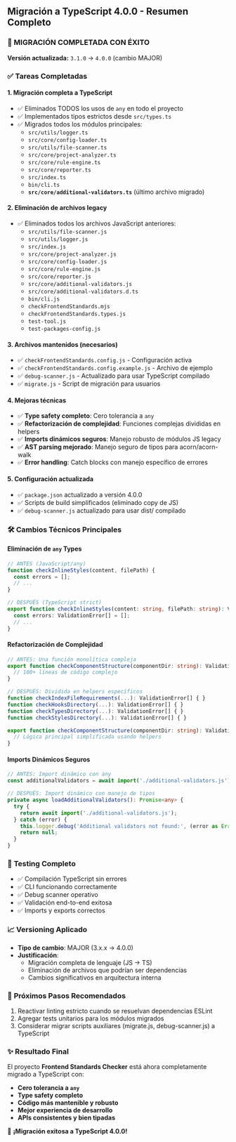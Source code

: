 ## Migración a TypeScript 4.0.0 - Resumen Completo

### 🎉 MIGRACIÓN COMPLETADA CON ÉXITO

**Versión actualizada:** `3.1.0` → `4.0.0` (cambio MAJOR)

### ✅ Tareas Completadas

#### 1. **Migración completa a TypeScript**

- ✅ Eliminados TODOS los usos de `any` en todo el proyecto
- ✅ Implementados tipos estrictos desde `src/types.ts`
- ✅ Migrados todos los módulos principales:
  - `src/utils/logger.ts`
  - `src/core/config-loader.ts`
  - `src/utils/file-scanner.ts`
  - `src/core/project-analyzer.ts`
  - `src/core/rule-engine.ts`
  - `src/core/reporter.ts`
  - `src/index.ts`
  - `bin/cli.ts`
  - **`src/core/additional-validators.ts`** (último archivo migrado)

#### 2. **Eliminación de archivos legacy**

- ✅ Eliminados todos los archivos JavaScript anteriores:
  - `src/utils/file-scanner.js`
  - `src/utils/logger.js`
  - `src/index.js`
  - `src/core/project-analyzer.js`
  - `src/core/config-loader.js`
  - `src/core/rule-engine.js`
  - `src/core/reporter.js`
  - `src/core/additional-validators.js`
  - `src/core/additional-validators.d.ts`
  - `bin/cli.js`
  - `checkFrontendStandards.mjs`
  - `checkFrontendStandards.types.js`
  - `test-tool.js`
  - `test-packages-config.js`

#### 3. **Archivos mantenidos (necesarios)**

- ✅ `checkFrontendStandards.config.js` - Configuración activa
- ✅ `checkFrontendStandards.config.example.js` - Archivo de ejemplo
- ✅ `debug-scanner.js` - Actualizado para usar TypeScript compilado
- ✅ `migrate.js` - Script de migración para usuarios

#### 4. **Mejoras técnicas**

- ✅ **Type safety completo**: Cero tolerancia a `any`
- ✅ **Refactorización de complejidad**: Funciones complejas divididas en helpers
- ✅ **Imports dinámicos seguros**: Manejo robusto de módulos JS legacy
- ✅ **AST parsing mejorado**: Manejo seguro de tipos para acorn/acorn-walk
- ✅ **Error handling**: Catch blocks con manejo específico de errores

#### 5. **Configuración actualizada**

- ✅ `package.json` actualizado a versión 4.0.0
- ✅ Scripts de build simplificados (eliminado copy de JS)
- ✅ `debug-scanner.js` actualizado para usar dist/ compilado

### 🛠️ **Cambios Técnicos Principales**

#### Eliminación de `any` Types

```typescript
// ANTES (JavaScript/any)
function checkInlineStyles(content, filePath) {
  const errors = [];
  // ...
}

// DESPUÉS (TypeScript strict)
export function checkInlineStyles(content: string, filePath: string): ValidationError[] {
  const errors: ValidationError[] = [];
  // ...
}
```

#### Refactorización de Complejidad

```typescript
// ANTES: Una función monolítica compleja
export function checkComponentStructure(componentDir: string): ValidationError[] {
  // 100+ líneas de código complejo
}

// DESPUÉS: Dividida en helpers específicos
function checkIndexFileRequirements(...): ValidationError[] { }
function checkHooksDirectory(...): ValidationError[] { }
function checkTypesDirectory(...): ValidationError[] { }
function checkStylesDirectory(...): ValidationError[] { }

export function checkComponentStructure(componentDir: string): ValidationError[] {
  // Lógica principal simplificada usando helpers
}
```

#### Imports Dinámicos Seguros

```typescript
// ANTES: Import dinámico con any
const additionalValidators = await import('./additional-validators.js');

// DESPUÉS: Import dinámico con manejo de tipos
private async loadAdditionalValidators(): Promise<any> {
  try {
    return await import('./additional-validators.js');
  } catch (error) {
    this.logger.debug('Additional validators not found:', (error as Error).message);
    return null;
  }
}
```

### 🧪 **Testing Completo**

- ✅ Compilación TypeScript sin errores
- ✅ CLI funcionando correctamente
- ✅ Debug scanner operativo
- ✅ Validación end-to-end exitosa
- ✅ Imports y exports correctos

### 📈 **Versioning Aplicado**

- **Tipo de cambio**: MAJOR (3.x.x → 4.0.0)
- **Justificación**:
  - Migración completa de lenguaje (JS → TS)
  - Eliminación de archivos que podrían ser dependencias
  - Cambios significativos en arquitectura interna

### 🎯 **Próximos Pasos Recomendados**

1. Reactivar linting estricto cuando se resuelvan dependencias ESLint
2. Agregar tests unitarios para los módulos migrados
3. Considerar migrar scripts auxiliares (migrate.js, debug-scanner.js) a TypeScript

### ✨ **Resultado Final**

El proyecto **Frontend Standards Checker** está ahora completamente migrado a TypeScript con:

- **Cero tolerancia a `any`**
- **Type safety completo**
- **Código más mantenible y robusto**
- **Mejor experiencia de desarrollo**
- **APIs consistentes y bien tipadas**

🎉 **¡Migración exitosa a TypeScript 4.0.0!**
